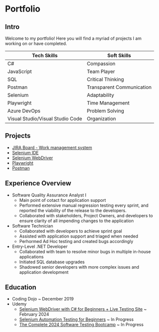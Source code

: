 # Portfolio

## Intro
Welcome to my portfolio! Here you will find a myriad of projects I am working on or have completed. 

| Tech Skills | Soft Skills |
---------------|--------------
| C# | Compassion |
| JavaScript | Team Player |
| SQL | Critical Thinking |
| Postman | Transparent Communication |
| Selenium | Adaptability |
| Playwright | Time Management |
| Azure DevOps | Problem Solving |
| Visual Studio/Visual Studio Code | Organization |


## Projects
- [JIRA Board - Work management system](https://umami-panduh.atlassian.net/jira/core/projects/JE/board#/rule-list?systemLabelId=project&page=1&pageSize=20&sortKey=name&sortOrder=ASC)
- [Selenium IDE](/SeleniumIDE/Overview.md)
- [Selenium WebDriver]()
- [Playwright]()
- [Postman]()

## Experience Overview
- Software Quality Assurance Analyst I
    - Main point of cotact for application support
    - Performed extensive manual regression testing every sprint, and reported the viability of the release to the developers. 
    - Collaborated with stakeholders, Project Owners, and developers to ensure clarity of all impending changes to the application
- Software Technician
    - Collaborated with developers to achieve sprint goal
    - Assisted with application support and triaged when needed
    - Perhormed Ad Hoc testing and created bugs accordingly
- Entry-Level .NET Developer
    - Collaborated with team to resolve minor bugs in multiple in-house applications
    - Initiated SQL database upgrades
    - Shadowed senior developers with more complex issues and application development

## Education
- Coding Dojo ~  December 2019
- Udemy
    - [Selenium WebDriver with C# for Beginners + Live Testing Site](https://www.udemy.com/course/selenium-qa/) ~ February 2024
    - [Selenium Automation Testing for Beginners](https://www.udemy.com/course/selenium-automation-testing-for-beginners/) ~ In Progress
    - [The Complete 2024 Software Testing Bootcamp](https://www.udemy.com/course/testerbootcamp/?couponCode=ACCAGE0923) ~ In Progress